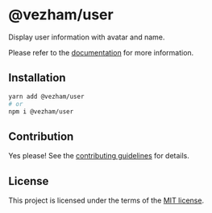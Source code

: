# @vezham/user

Display user information with avatar and name.

Please refer to the [documentation](https://heroui.com/docs/components/user) for more information.

## Installation

```sh
yarn add @vezham/user
# or
npm i @vezham/user
```

## Contribution

Yes please! See the
[contributing guidelines](https://github.com/vezham/heroui/blob/master/CONTRIBUTING.md)
for details.

## License

This project is licensed under the terms of the
[MIT license](https://github.com/vezham/heroui/blob/master/LICENSE).
